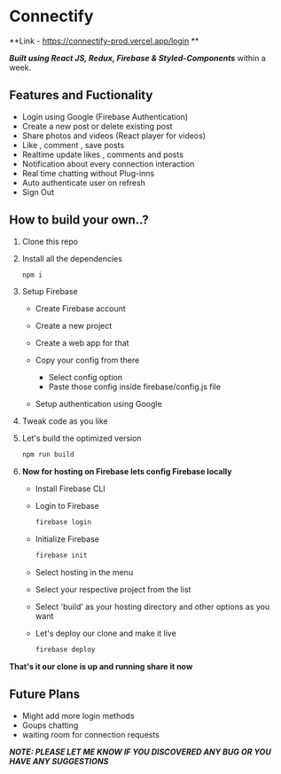 # Connectify 
**Link - https://connectify-prod.vercel.app/login **

**_Built using React JS, Redux, Firebase & Styled-Components_** within a week.

## Features and Fuctionality

-   Login using Google (Firebase Authentication)
-   Create a new post or delete existing post
-   Share photos and videos (React player for videos)
-   Like , comment , save posts
-   Realtime update likes , comments and posts
-   Notification about every connection interaction
-   Real time chatting without Plug-inns
-   Auto authenticate user on refresh
-   Sign Out

## How to build your own..?

1. Clone this repo
1. Install all the dependencies
    ```bash
    npm i
    ```
1. Setup Firebase

    - Create Firebase account
    - Create a new project
    - Create a web app for that
    - Copy your config from there

        - Select config option
        - Paste those config inside firebase/config.js file

    - Setup authentication using Google

1. Tweak code as you like
1. Let's build the optimized version

    ```bash
    npm run build
    ```

1. **Now for hosting on Firebase lets config Firebase locally**

    - Install Firebase CLI
    - Login to Firebase

        ```bash
        firebase login
        ```

    - Initialize Firebase

        ```bash
        firebase init
        ```

    - Select hosting in the menu
    - Select your respective project from the list
    - Select 'build' as your hosting directory and other options as you want
    - Let's deploy our clone and make it live

        ```bash
        firebase deploy
        ```

**That's it our clone is up and running share it now**

## Future Plans

-   Might add more login methods
-   Goups chatting
-   waiting room for connection requests

**_NOTE: PLEASE LET ME KNOW IF YOU DISCOVERED ANY BUG OR YOU HAVE ANY SUGGESTIONS_**
